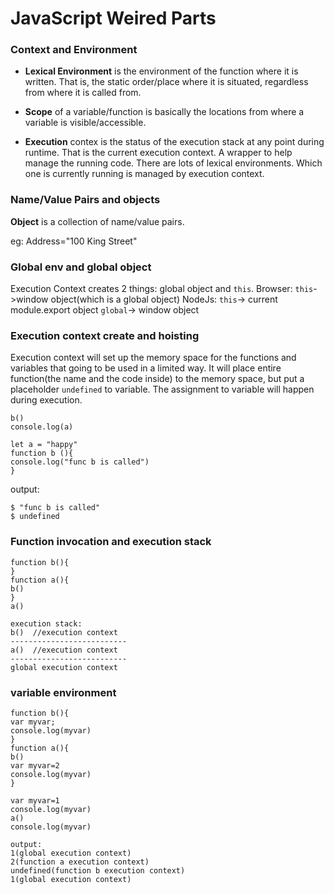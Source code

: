 # JavaScript Weired Parts

###  Context and Environment

- **Lexical Environment** is the environment of the function where it is written. That is, the static order/place where it is situated, regardless from where it is called from.

- **Scope** of a variable/function is basically the locations from where a variable is visible/accessible.

- **Execution** contex is the status of the execution stack at any point during runtime. That is the current execution context.
A wrapper to help manage the running code. There are lots of lexical environments. Which one is currently running is managed by execution context. 

###  Name/Value Pairs and objects

**Object** is a collection of name/value pairs.

eg: Address="100 King Street"

### Global env and global object
Execution Context creates 2 things: global object and `this`.
Browser: `this`->window object(which is a global object)
NodeJs: `this`-> current module.export object   `global`-> window object

### Execution context create and hoisting
Execution context will set up the memory space for the functions and variables that going to be used in a limited way. 
It will place entire function(the name and the code inside) to the memory space, but put a placeholder `undefined` to variable. The assignment to variable will happen during execution. 
```
b()
console.log(a)

let a = "happy"
function b (){
console.log("func b is called")
}
```
output:
```
$ "func b is called"
$ undefined
```

### Function invocation and execution stack
```
function b(){
}
function a(){
b()
}
a()
```
```
execution stack:
b()  //execution context
--------------------------
a()  //execution context
--------------------------
global execution context
```

### variable environment
```
function b(){
var myvar;
console.log(myvar)
}
function a(){
b()
var myvar=2
console.log(myvar)
}

var myvar=1
console.log(myvar)
a()
console.log(myvar)
```

```
output:
1(global execution context)
2(function a execution context)
undefined(function b execution context)
1(global execution context)
```

